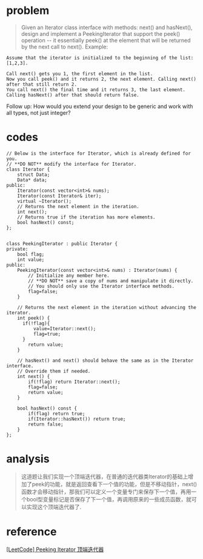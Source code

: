 # problem
>Given an Iterator class interface with methods: next() and hasNext(), design and implement a PeekingIterator that support the peek() operation -- it essentially peek() at the element that will be returned by the next call to next().
Example:
```
Assume that the iterator is initialized to the beginning of the list: [1,2,3].

Call next() gets you 1, the first element in the list.
Now you call peek() and it returns 2, the next element. Calling next() after that still return 2. 
You call next() the final time and it returns 3, the last element. 
Calling hasNext() after that should return false.
```
Follow up: How would you extend your design to be generic and work with all types, not just integer?

# codes
```
// Below is the interface for Iterator, which is already defined for you.
// **DO NOT** modify the interface for Iterator.
class Iterator {
    struct Data;
	Data* data;
public:
	Iterator(const vector<int>& nums);
	Iterator(const Iterator& iter);
	virtual ~Iterator();
	// Returns the next element in the iteration.
	int next();
	// Returns true if the iteration has more elements.
	bool hasNext() const;
};


class PeekingIterator : public Iterator {
private:
    bool flag;
    int value;
public:
	PeekingIterator(const vector<int>& nums) : Iterator(nums) {
	    // Initialize any member here.
	    // **DO NOT** save a copy of nums and manipulate it directly.
	    // You should only use the Iterator interface methods.
	    flag=false;
	}

    // Returns the next element in the iteration without advancing the iterator.
	int peek() {
      if(!flag){
          value=Iterator::next();
          flag=true;
      }
        return value;
	}

	// hasNext() and next() should behave the same as in the Iterator interface.
	// Override them if needed.
	int next() {
	    if(!flag) return Iterator::next();
        flag=false;
        return value;
	}

	bool hasNext() const {
	    if(flag) return true;
        if(Iterator::hasNext()) return true;
        return false;
	}
};
```

# analysis
>这道题让我们实现一个顶端迭代器，在普通的迭代器类Iterator的基础上增加了peek的功能，就是返回查看下一个值的功能，但是不移动指针，next()函数才会移动指针，那我们可以定义一个变量专门来保存下一个值，再用一个bool型变量标记是否保存了下一个值，再调用原来的一些成员函数，就可以实现这个顶端迭代器了.

# reference
[[LeetCode] Peeking Iterator 顶端迭代器][1]

[1]: http://www.cnblogs.com/grandyang/p/4825068.html